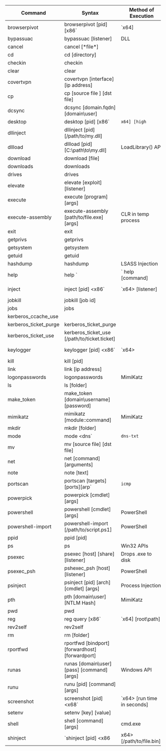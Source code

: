 | Command               | Syntax                                                      	| Method of Execution 	| More Info |
|-----------------------|---------------------------------------------------------------|-----------------------|-----------|
| browserpivot		  	| browserpivot [pid] [x86`|`x64]								| 					  	| HERE      |
| bypassuac				| bypassuac [listener]											| DLL				  	| HERE		|
| cancel				| cancel [\*file\*]												|					  	| HERE 	  	|
| cd 					| cd [directory]												| 					  	| HERE  	|
| checkin 				| checkin 														|   				  	| HERE      |
| clear					| clear 														| 					  	| HERE  	|
| covertvpn 			| covertvpn [interface] [ip address]							|					  	| HERE 	  	|
| cp 					| cp [source file ] [dst file]									|  					  	| HERE 	  	|
| dcsync				| dcsync [domain.fqdn] [domain\user]							| 					  	| HERE      |
| desktop 				| desktop [pid] [x86`|`x64] [high`|`low]						| Injects VNC Serer	  	| HERE 	  	|
| dllinject 			| dllinject [pid] [/path/to/my.dll]								|					  	| HERE      |
| dllload 				| dllload [pid] [C:\path\to\my.dll]								| LoadLibrary()	API	  	| HERE 	  	|
| download	 			| download [file]												|					  	| HERE  	|
| downloads 			| downloads													    |					  	| HERE 		|
| drives				| drives														|						| HERE 		|
| elevate				| elevate [exploit] [listener]									| 						| HERE 		|
| execute 				| execute [program] [args]										|						| HERE 		|
| execute-assembly		| execute-assembly [path/to/file.exe] [args]					| CLR in temp process	| HERE		|
| exit 					| exit 															|						| HERE		|
| getprivs				| getprivs														|						| HERE		|
| getsystem				| getsystem														| 						| HERE		|
| getuid				| getuid														|						| HERE		|
| hashdump				| hashdump														| LSASS Injection		| HERE		|
| help					| help `|` help [command]										|						| HERE		|
| inject 				| inject [pid] <x86`|`x64> [listener]							| Process Injection 	| HERE		|
| jobkill				| jobkill [job id]												|						| HERE 		|
| jobs					| jobs															|						| HERE 		|
| kerberos_ccache_use	| 																|						| HERE 		|
| kerberos_ticket_purge | kerberos_ticket_purge 										| 						| HERE		|
| kerberos_ticket_use	| kerberos_ticket_use [/path/to/ticket.ticket]					| 						| HERE		|
| keylogger				| keylogger [pid] <x86`|`x64>									| Process Injection 	| HERE 		|			
| kill 					| kill [pid]													| 						| HERE 		|
| link 					| link [ip address]												| 						| HERE 		|
| logonpasswords 		| logonpasswords												| MimiKatz				| HERE 		|
| ls 					| ls [folder]													| 						| HERE 		|
| make_token			| make_token [domain\username] [password]						| 						| HERE 		|
| mimikatz 				| mimikatz [module::command] <args>								| MimiKatz 				| HERE 		|
| mkdir 				| mkdir [folder]												| 						| HERE 		|
| mode 					| mode <dns`|`dns-txt`|`dns6`|`http`|`smb>						|						| HERE 		|
| mv					| mv [source file] [dst file]									| 						| HERE 		|
| net 					| net [command][arguments]										|						| HERE 		|
| note					| note [text]													|						| HERE 		|
| portscan				| portscan [targets][ports][arp`|`icmp`|`none][max connections]	| Process Injection 	| HERE 		|
| powerpick				| powerpick [cmdlet] [args]										|						| HERE 		|
| powershell			| powershell [cmdlet] [args]									| PowerShell 			| HERE 		|
| powershell-import		| powershell-import [/path/to/script.ps1]						| PowerShell 			| HERE  	|
| ppid 					| ppid [pid]													|						| HERE 		|
| ps 					| ps 															| Win32 APIs			| HERE 		|
| psexec				| psexec [host] [share] [listener] 								| Drops .exe to disk 	| HERE 		|
| psexec_psh			| pshexec_psh [host] [listener]									| PowerShell 			| HERE 		|
| psinject				| psinject [pid] [arch] [cmdlet] [args]							| Process Injection		| HERE 		|
| pth 					| pth [domain\user] [NTLM Hash]									| MimiKatz 				| HERE 		|
| pwd 					| pwd 															| 						| HERE 		|
| reg 					| reg query [x86`|`x64] [root\path]								|						| HERE 		|
| rev2self				| rev2self														| 						| HERE 		|
| rm 					| rm [folder]													| 						| HERE 		|
| rportfwd				| rportfwd [bindport] [forwardhost] [forwardport]				| 						| HERE 		|
| runas					| runas [domain\user] [pass] [command] [args]					| Windows API 			| HERE 		|
| runu 					| runu [pid] [command] [args]									|						| HERE 		|
| screenshot 			| screenshot [pid] <x68`|`x64> [run time in seconds]			| Process Injection 	| HERE 		|
| setenv				| setenv [key] [value]											| 						| HERE 		|
| shell 				| shell [command] [args]										| cmd.exe 				| HERE 		|
| shinject				| `shinject [pid] <x86|x64> [/path/to/file.bin]`				| Process Injection 	| HERE 		|